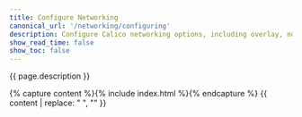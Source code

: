 ```yaml
---
title: Configure Networking
canonical_url: '/networking/configuring'
description: Configure Calico networking options, including overlay, non-overlay, BGP, service advertisement, MTU, NAT, and using kube-proxy in IPVS mode. 
show_read_time: false
show_toc: false
---
```


{{ page.description }}

{% capture content %}{% include index.html %}{% endcapture %}
{{ content | replace: "    ", "" }}
